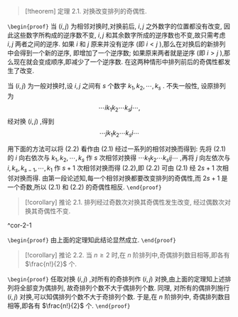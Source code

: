
> [!theorem] 定理 2.1. 
> 对换改变排列的奇偶性.

`\begin{proof}`
当 $\left( {i,j}\right)$ 为相邻对换时,对换前后, $i,j$ 之外数字的位置都没有改变, 因此这些数字所构成的逆序数不变, $i,j$ 和其余数字所成的逆序数也不变,故只需考虑 $i,j$ 两者之间的逆序. 如果 $i$ 和 $j$ 原来并没有逆序 (即 $i < j$ ),那么在对换后的新排列中会得到一个新的逆序, 即增加了一个逆序数;
如果原来两者就是逆序 (即 $i > j$ ),那么现在就会变成顺序,即减少了一个逆序数.
在这两种情形中排列前后的奇偶性都发生了改变.

当 $\left( {i,j}\right)$ 为一般对换时,设 $i,j$ 之间有 $s$ 个数字 ${k}_{1},{k}_{2},\cdots ,{k}_{s}$ . 不失一般性, 设原排列为
$$\cdots i{k}_{1}{k}_{2}\cdots {k}_{s}j\cdots , \tag{2.1}$$
经对换 $\left( {i,j}\right)$ ,得到
$$\cdots j{k}_{1}{k}_{2}\cdots {k}_{s}i\cdots \tag{2.2}$$

用下面的方法可以将 (2.2) 看作由 (2.1) 经过一系列的相邻对换而得到: 先将 (2.1) 的 $i$ 向右依次与 ${k}_{1},{k}_{2},\cdots ,{k}_{s}$ 作 $s$
次相邻对换得 $\cdots {k}_{1}{k}_{2}\cdots {k}_{s}{ij}\cdots$ ,再将 $j$ 向左依次与 $i,{k}_{s},{k}_{s - 1},\cdots ,{k}_{1}$ 作 $s + 1$ 次相邻对换而得 (2.2),即 (2.2) 可由 (2.1) 经 ${2s} + 1$ 次相邻对换而得.
由第一段论述知,每一个相邻对换都要改变排列的奇偶性,而 ${2s} + 1$ 是一个奇数,所以 (2.1) 和 (2.2) 的奇偶性相反.
`\end{proof}`

> [!corollary] 推论 2.1. 
> 排列经过奇数次对换其奇偶性发生改变, 经过偶数次对换其奇偶性不变.

^cor-2-1

`\begin{proof}`
由上面的定理知此结论显然成立.
`\end{proof}`

> [!corollary] 推论 2.2. 
> 当 $n \geq 2$ 时,在 $n$ 阶排列中,奇偶排列数目相等,即各有 $\frac{n!}{2}$ 个.

`\begin{proof}`
任取对换 $\left( {i,j}\right)$ ,对所有的奇排列作 $\left( {i,j}\right)$ 对换,由上面的定理知上述排列将全部变为偶排列, 故奇排列个数不大于偶排列个数. 同理, 对所有的偶排列施行 $\left( {i,j}\right)$ 对换,可以知偶排列个数不大于奇排列个数. 于是,在 $n$ 阶排列中, 奇偶排列数目相等,即各有 $\frac{n!}{2}$ 个.
`\end{proof}`